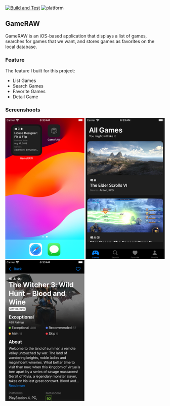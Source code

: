 [![Build and Test](https://github.com/abdhilabs/GameRAW/actions/workflows/build-test-ios.yml/badge.svg)](https://github.com/abdhilabs/GameRAW/actions/workflows/build-test-ios.yml) ![platform](https://img.shields.io/badge/platform-iOS-orange?style=flat-square)

## GameRAW
GameRAW is an iOS-based application that displays a list of games, searches for games that we want, and stores games as favorites on the local database.

### Feature
The feature I built for this project:
- List Games
- Search Games
- Favorite Games
- Detail Game

### Screenshoots
<p float="left">
    <img src='https://github.com/abdhilabs/GameRAW/blob/main/Screenshoots/1.png' width='250'>
    <img src='https://github.com/abdhilabs/GameRAW/blob/main/Screenshoots/2.png' width='250'>
    <img src='https://github.com/abdhilabs/GameRAW/blob/main/Screenshoots/3.png' width='250'>
</p>
